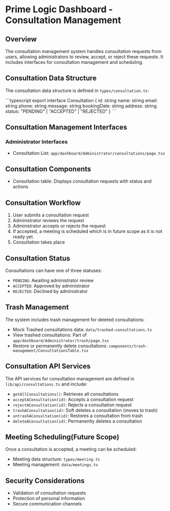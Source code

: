 # Prime Logic Dashboard - Consultation Management

## Overview

The consultation management system handles consultation requests from users, allowing administrators to review, accept, or reject these requests. It includes interfaces for consultation management and scheduling.

## Consultation Data Structure

The consultation data structure is defined in `types/consultation.ts`:

\`\`\`typescript
export interface Consultation {
  id: string
  name: string
  email: string
  phone: string
  message: string
  bookingDate: string
  address: string
  status: "PENDING" | "ACCEPTED" | "REJECTED"
}
\`\`\`

## Consultation Management Interfaces

### Administrator Interfaces

- Consultation List: `app/dashboard/Administrator/consultations/page.tsx`

## Consultation Components

- Consultation table: Displays consultation requests with status and actions

## Consultation Workflow

1. User submits a consultation request
2. Administrator reviews the request
3. Administrator accepts or rejects the request
4. If accepted, a meeting is scheduled which is in future scope as it is not ready yet. 
5. Consultation takes place

## Consultation Status

Consultations can have one of three statuses:

- `PENDING`: Awaiting administrator review
- `ACCEPTED`: Approved by administrator
- `REJECTED`: Declined by administrator

## Trash Management

The system includes trash management for deleted consultations:

- Mock Trashed consultations data: `data/trashed-consultations.ts`
- View trashed consultations: Part of `app/dashboard/Administrator/trash/page.tsx`
- Restore or permanently delete consultations: `components/trash-management/ConsultationsTable.tsx`

## Consultation API Services

The API services for consultation management are defined in `lib/api/consultations.ts` and include:

- `getAllConsultations()`: Retrieves all consultations
- `acceptAConsultation(id)`: Accepts a consultation request
- `rejectAConsultation(id)`: Rejects a consultation request
- `trashAConsultation(id)`: Soft deletes a consultation (moves to trash)
- `untrashAConsultation(id)`: Restores a consultation from trash
- `deleteAConsultation(id)`: Permanently deletes a consultation

## Meeting Scheduling(Future Scope)

Once a consultation is accepted, a meeting can be scheduled:

- Meeting data structure: `types/meeting.ts`
- Meeting management: `data/meetings.ts`

## Security Considerations

- Validation of consultation requests
- Protection of personal information
- Secure communication channels
